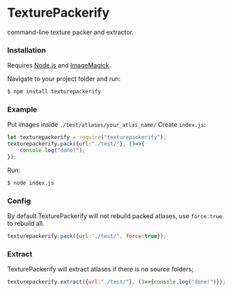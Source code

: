 # TexturePackerify
command-line texture packer and extractor.

### Installation

Requires [Node.js](https://nodejs.org/) and [ImageMagick](https://www.imagemagick.org/).

Navigate to your project folder and run:
```sh
$ npm install texturepackerify
```

### Example
Put images inside `./test/atlases/your_atlas_name/`
Create `index.js`:

```javascript
let texturepackerify = require("texturepackerify");
texturepackerify.pack({url:"./test/"}, ()=>{
	console.log("done!");
});
```
Run:
```sh
$ node index.js
```

### Config
By default TexturePackerify will not rebuild packed atlases, use `force:true` to rebuild all.
```javascript
texturepackerify.pack({url:"./test/", force:true});
```

### Extract
TexturePackerify will extract atlases if there is no source folders;
```javascript
texturepackerify.extract({url:"./test/"}, ()=>{console.log("done!")});
```
